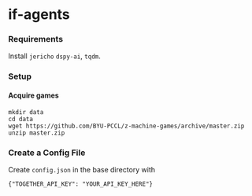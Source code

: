 # if-agents

### Requirements

Install `jericho` `dspy-ai`, `tqdm`.

### Setup

#### Acquire games
```
mkdir data
cd data
wget https://github.com/BYU-PCCL/z-machine-games/archive/master.zip
unzip master.zip
```

### Create a Config File

Create `config.json` in the base directory with

```
{"TOGETHER_API_KEY": "YOUR_API_KEY_HERE"}
```